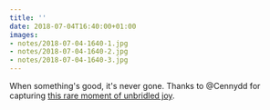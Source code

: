 ```yaml
---
title: ''
date: 2018-07-04T16:40:00+01:00
images:
- notes/2018-07-04-1640-1.jpg
- notes/2018-07-04-1640-2.jpg
- notes/2018-07-04-1640-3.jpg
---
```

When something's good, it's never gone. Thanks to @Cennydd for capturing [this rare moment of unbridled joy](https://www.bbc.co.uk/sport/football/44610244).
